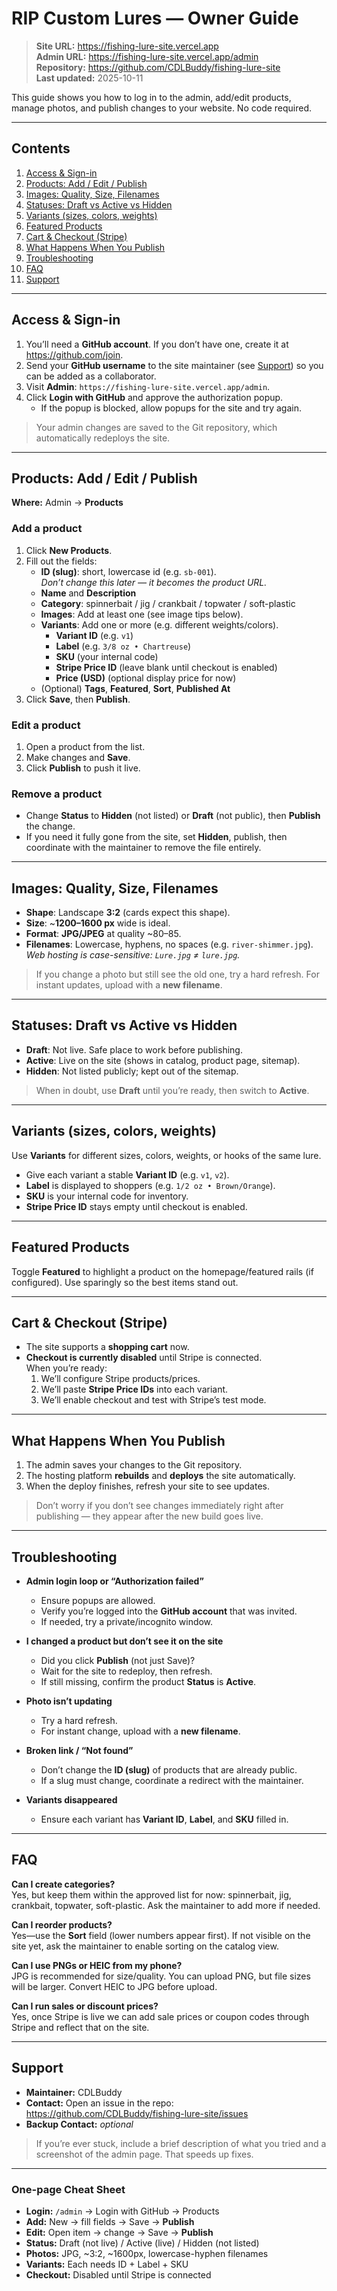 # RIP Custom Lures — Owner Guide

> **Site URL:** https://fishing-lure-site.vercel.app  
> **Admin URL:** https://fishing-lure-site.vercel.app/admin  
> **Repository:** https://github.com/CDLBuddy/fishing-lure-site  
> **Last updated:** 2025-10-11

This guide shows you how to log in to the admin, add/edit products, manage photos, and publish changes to your website. No code required.

---

## Contents

1. [Access & Sign-in](#access--sign-in)  
2. [Products: Add / Edit / Publish](#products-add--edit--publish)  
3. [Images: Quality, Size, Filenames](#images-quality-size-filenames)  
4. [Statuses: Draft vs Active vs Hidden](#statuses-draft-vs-active-vs-hidden)  
5. [Variants (sizes, colors, weights)](#variants-sizes-colors-weights)  
6. [Featured Products](#featured-products)  
7. [Cart & Checkout (Stripe)](#cart--checkout-stripe)  
8. [What Happens When You Publish](#what-happens-when-you-publish)  
9. [Troubleshooting](#troubleshooting)  
10. [FAQ](#faq)  
11. [Support](#support)

---

## Access & Sign-in

1. You’ll need a **GitHub account**. If you don’t have one, create it at https://github.com/join.
2. Send your **GitHub username** to the site maintainer (see [Support](#support)) so you can be added as a collaborator.
3. Visit **Admin**: `https://fishing-lure-site.vercel.app/admin`.
4. Click **Login with GitHub** and approve the authorization popup.  
   - If the popup is blocked, allow popups for the site and try again.

> Your admin changes are saved to the Git repository, which automatically redeploys the site.

---

## Products: Add / Edit / Publish

**Where:** Admin → **Products**

### Add a product
1. Click **New Products**.
2. Fill out the fields:
   - **ID (slug)**: short, lowercase id (e.g. `sb-001`).  
     _Don’t change this later — it becomes the product URL._
   - **Name** and **Description**
   - **Category**: spinnerbait / jig / crankbait / topwater / soft-plastic
   - **Images**: Add at least one (see image tips below).
   - **Variants**: Add one or more (e.g. different weights/colors).
     - **Variant ID** (e.g. `v1`)
     - **Label** (e.g. `3/8 oz • Chartreuse`)
     - **SKU** (your internal code)
     - **Stripe Price ID** (leave blank until checkout is enabled)
     - **Price (USD)** (optional display price for now)
   - (Optional) **Tags**, **Featured**, **Sort**, **Published At**
3. Click **Save**, then **Publish**.

### Edit a product
1. Open a product from the list.
2. Make changes and **Save**.
3. Click **Publish** to push it live.

### Remove a product
- Change **Status** to **Hidden** (not listed) or **Draft** (not public), then **Publish** the change.
- If you need it fully gone from the site, set **Hidden**, publish, then coordinate with the maintainer to remove the file entirely.

---

## Images: Quality, Size, Filenames

- **Shape**: Landscape **3:2** (cards expect this shape).  
- **Size**: ~**1200–1600 px** wide is ideal.
- **Format**: **JPG/JPEG** at quality ~80–85.
- **Filenames**: Lowercase, hyphens, no spaces (e.g. `river-shimmer.jpg`).  
  _Web hosting is case-sensitive: `Lure.jpg` ≠ `lure.jpg`._

> If you change a photo but still see the old one, try a hard refresh. For instant updates, upload with a **new filename**.

---

## Statuses: Draft vs Active vs Hidden

- **Draft**: Not live. Safe place to work before publishing.
- **Active**: Live on the site (shows in catalog, product page, sitemap).
- **Hidden**: Not listed publicly; kept out of the sitemap.

> When in doubt, use **Draft** until you’re ready, then switch to **Active**.

---

## Variants (sizes, colors, weights)

Use **Variants** for different sizes, colors, weights, or hooks of the same lure.

- Give each variant a stable **Variant ID** (e.g. `v1`, `v2`).
- **Label** is displayed to shoppers (e.g. `1/2 oz • Brown/Orange`).
- **SKU** is your internal code for inventory.
- **Stripe Price ID** stays empty until checkout is enabled.

---

## Featured Products

Toggle **Featured** to highlight a product on the homepage/featured rails (if configured). Use sparingly so the best items stand out.

---

## Cart & Checkout (Stripe)

- The site supports a **shopping cart** now.
- **Checkout is currently disabled** until Stripe is connected.  
  When you’re ready:
  1. We’ll configure Stripe products/prices.
  2. We’ll paste **Stripe Price IDs** into each variant.
  3. We’ll enable checkout and test with Stripe’s test mode.

---

## What Happens When You Publish

1. The admin saves your changes to the Git repository.
2. The hosting platform **rebuilds** and **deploys** the site automatically.
3. When the deploy finishes, refresh your site to see updates.

> Don’t worry if you don’t see changes immediately right after publishing — they appear after the new build goes live.

---

## Troubleshooting

- **Admin login loop or “Authorization failed”**  
  - Ensure popups are allowed.  
  - Verify you’re logged into the **GitHub account** that was invited.  
  - If needed, try a private/incognito window.

- **I changed a product but don’t see it on the site**  
  - Did you click **Publish** (not just Save)?  
  - Wait for the site to redeploy, then refresh.  
  - If still missing, confirm the product **Status** is **Active**.

- **Photo isn’t updating**  
  - Try a hard refresh.  
  - For instant change, upload with a **new filename**.

- **Broken link / “Not found”**  
  - Don’t change the **ID (slug)** of products that are already public.  
  - If a slug must change, coordinate a redirect with the maintainer.

- **Variants disappeared**  
  - Ensure each variant has **Variant ID**, **Label**, and **SKU** filled in.

---

## FAQ

**Can I create categories?**  
Yes, but keep them within the approved list for now: spinnerbait, jig, crankbait, topwater, soft-plastic. Ask the maintainer to add more if needed.

**Can I reorder products?**  
Yes—use the **Sort** field (lower numbers appear first). If not visible on the site yet, ask the maintainer to enable sorting on the catalog view.

**Can I use PNGs or HEIC from my phone?**  
JPG is recommended for size/quality. You can upload PNG, but file sizes will be larger. Convert HEIC to JPG before upload.

**Can I run sales or discount prices?**  
Yes, once Stripe is live we can add sale prices or coupon codes through Stripe and reflect that on the site.

---

## Support

- **Maintainer:** CDLBuddy  
- **Contact:** Open an issue in the repo: https://github.com/CDLBuddy/fishing-lure-site/issues  
- **Backup Contact:** _optional_

> If you’re ever stuck, include a brief description of what you tried and a screenshot of the admin page. That speeds up fixes.

---

### One-page Cheat Sheet

- **Login:** `/admin` → Login with GitHub → Products  
- **Add:** New → fill fields → Save → **Publish**  
- **Edit:** Open item → change → Save → **Publish**  
- **Status:** Draft (not live) / Active (live) / Hidden (not listed)  
- **Photos:** JPG, ~3:2, ~1600px, lowercase-hyphen filenames  
- **Variants:** Each needs ID + Label + SKU  
- **Checkout:** Disabled until Stripe is connected